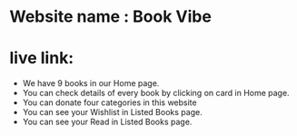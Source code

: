 # Website name : Book Vibe
# live link:

- We have 9 books in our Home page.
 - You can check details of every book by clicking on card in Home page.
- You can donate four categories in this website
- You can see your Wishlist in Listed Books page.
- You can see your Read in Listed Books page.

 